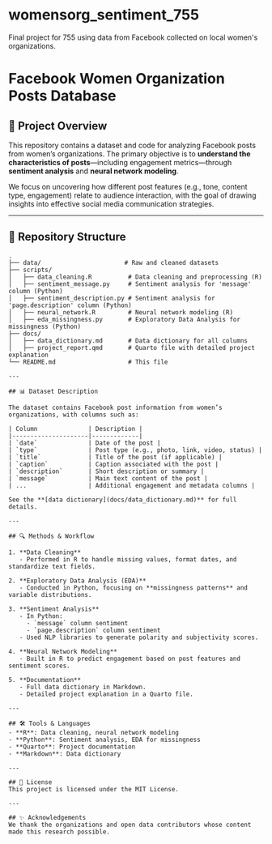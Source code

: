 # womensorg_sentiment_755
Final project for 755 using data from Facebook collected on local women's organizations.

# Facebook Women Organization Posts Database

## 📌 Project Overview
This repository contains a dataset and code for analyzing Facebook posts from women’s organizations. The primary objective is to **understand the characteristics of posts**—including engagement metrics—through **sentiment analysis** and **neural network modeling**.

We focus on uncovering how different post features (e.g., tone, content type, engagement) relate to audience interaction, with the goal of drawing insights into effective social media communication strategies.

---

## 📂 Repository Structure

```plaintext
.
├── data/                       # Raw and cleaned datasets
├── scripts/
│   ├── data_cleaning.R          # Data cleaning and preprocessing (R)
│   ├── sentiment_message.py     # Sentiment analysis for 'message' column (Python)
│   ├── sentiment_description.py # Sentiment analysis for 'page.description' column (Python)
│   ├── neural_network.R         # Neural network modeling (R)
│   ├── eda_missingness.py       # Exploratory Data Analysis for missingness (Python)
├── docs/
│   ├── data_dictionary.md       # Data dictionary for all columns
│   ├── project_report.qmd       # Quarto file with detailed project explanation
└── README.md                    # This file

---

## 📊 Dataset Description

The dataset contains Facebook post information from women’s organizations, with columns such as:

| Column              | Description |
|---------------------|-------------|
| `date`              | Date of the post |
| `type`              | Post type (e.g., photo, link, video, status) |
| `title`             | Title of the post (if applicable) |
| `caption`           | Caption associated with the post |
| `description`       | Short description or summary |
| `message`           | Main text content of the post |
| ...                 | Additional engagement and metadata columns |

See the **[data dictionary](docs/data_dictionary.md)** for full details.

---

## 🔍 Methods & Workflow

1. **Data Cleaning**  
   - Performed in R to handle missing values, format dates, and standardize text fields.

2. **Exploratory Data Analysis (EDA)**  
   - Conducted in Python, focusing on **missingness patterns** and variable distributions.

3. **Sentiment Analysis**  
   - In Python:  
     - `message` column sentiment  
     - `page.description` column sentiment  
   - Used NLP libraries to generate polarity and subjectivity scores.

4. **Neural Network Modeling**  
   - Built in R to predict engagement based on post features and sentiment scores.

5. **Documentation**  
   - Full data dictionary in Markdown.  
   - Detailed project explanation in a Quarto file.

---

## 🛠 Tools & Languages
- **R**: Data cleaning, neural network modeling  
- **Python**: Sentiment analysis, EDA for missingness  
- **Quarto**: Project documentation  
- **Markdown**: Data dictionary

---

## 📜 License
This project is licensed under the MIT License.

---

## ✨ Acknowledgements
We thank the organizations and open data contributors whose content made this research possible.
